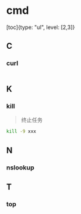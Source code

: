 # cmd
[toc]{type: "ul", level: [2,3]}
## C
### curl
```sh

```

## K
### kill
> 终止任务
```sh
kill -9 xxx
```

## N
### nslookup

## T
### top
